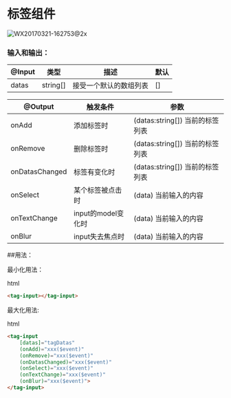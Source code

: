 # 标签组件

![WX20170321-162753@2x](https://github.hpe.com/FoxCloud/frontend/blob/master/frontend/src/architecture/assets/README/images/WX20170321-162753@2x.png?raw=true)



### 输入和输出：

| @Input | 类型       | 描述          | 默认   |
| ------ | -------- | ----------- | ---- |
| datas  | string[] | 接受一个默认的数组列表 | []   |

| @Output        | 触发条件           | 参数                       |
| -------------- | -------------- | ------------------------ |
| onAdd          | 添加标签时          | (datas:string[]) 当前的标签列表 |
| onRemove       | 删除标签时          | (datas:string[]) 当前的标签列表 |
| onDatasChanged | 标签有变化时         | (datas:string[]) 当前的标签列表 |
| onSelect       | 某个标签被点击时       | (data) 当前输入的内容           |
| onTextChange   | input的model变化时 | (data) 当前输入的内容           |
| onBlur         | input失去焦点时     | (data) 当前输入的内容           |



##用法：

最小化用法：

 html

```html
<tag-input></tag-input>
```

最大化用法:

html

```html
<tag-input
	[datas]="tagDatas"
	(onAdd)="xxx($event)"
	(onRemove)="xxx($event)"
	(onDatasChanged)="xxx($event)"
	(onSelect)="xxx($event)"
	(onTextChange)="xxx($event)"
	(onBlur)="xxx($event)">
</tag-input>
```

